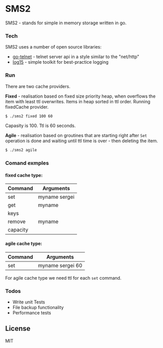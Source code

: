 # SMS2

SMS2 - stands for simple in memory storage written in go.

### Tech

SMS2 uses a number of open source libraries:

* [go-telnet] - telnet server api in a style similar to the "net/http"
* [log15] - simple toolkit for best-practice logging

### Run
There are two cache providers.

**Fixed** - realisation based on fixed size priority heap, when overflows the item with least ttl overwrites. Items in heap sorted in ttl order.
Running fixedCache provider.
```sh
$ ./sms2 fixed 100 60
```
Capasity is 100. Ttl is 60 seconds.


**Agile** -  realisation based on groutines that are starting right after `Set` operation is done and waiting until ttl time is over - then deleting the item.
```sh
$ ./sms2 agile
```

### Comand exmples
#### fixed cache type:
| Command | Arguments
| ------ | ------ |
| set | myname sergei |
| get | myname |
| keys |  |
| remove | myname |
| capacity |  |

#### agile cache type:
| Command | Arguments
| ------ | ------ |
| set | myname sergei 60 |

For agile cache type we need ttl for each `set` command.



### Todos

 - Write unit Tests
 - File backup functionality
 - Performance tests

License
----

MIT


   [go-telnet]: <https://github.com/reiver/go-telnet>
   [log15]: <https://github.com/inconshreveable/log15>

